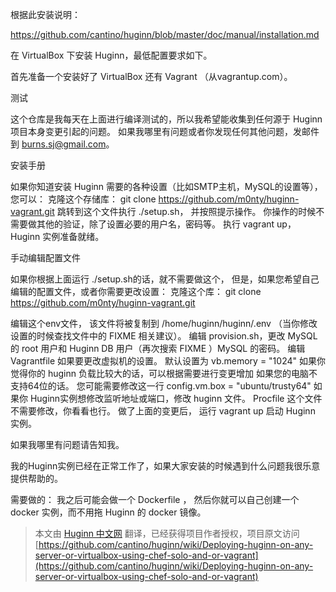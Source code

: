 根据此安装说明：

https://github.com/cantino/huginn/blob/master/doc/manual/installation.md


在 VirtualBox 下安装 Huginn，最低配置要求如下。

首先准备一个安装好了 VirtualBox 还有 Vagrant （从vagrantup.com）。

测试

这个仓库是我每天在上面进行编译测试的，所以我希望能收集到任何源于 Huginn 项目本身变更引起的问题。 如果我哪里有问题或者你发现任何其他问题，发邮件到 burns.sj@gmail.com。

安装手册

如果你知道安装 Huginn 需要的各种设置（比如SMTP主机，MySQL的设置等），您可以：
克隆这个存储库： git clone https://github.com/m0nty/huginn-vagrant.git
跳转到这个文件执行 ./setup.sh，
并按照提示操作。 你操作的时候不需要做其他的验证，除了设置必要的用户名，密码等。
执行 vagrant up，Huginn 实例准备就绪。

手动编辑配置文件

如果你根据上面运行 ./setup.sh的话，就不需要做这个， 但是，如果您希望自己编辑的配置文件，或者你需要更改设置：
克隆这个库： git clone https://github.com/m0nty/huginn-vagrant.git

编辑这个env文件，
该文件将被复制到
/home/huginn/huginn/.env （当你修改设置的时候查找文件中的 FIXME 相关建议）。
编辑 provision.sh，更改 MySQL 的 root 用户和 Huginn DB 用户（再次搜索 FIXME ）MySQL 的密码。
编辑 Vagrantfile 如果要更改虚拟机的设置。 
默认设置为 vb.memory = "1024" 如果你觉得你的 huginn 负载比较大的话，可以根据需要进行变更增加
如果您的电脑不支持64位的话。 您可能需要修改这一行
config.vm.box = "ubuntu/trusty64"
如果你 Huginn实例想修改监听地址或端口，修改 huginn 文件。
Procfile 这个文件不需要修改，你看看也行。
做了上面的变更后，
运行 vagrant up 启动 Huginn 实例。


如果我哪里有问题请告知我。 

我的Huginn实例已经在正常工作了，如果大家安装的时候遇到什么问题我很乐意提供帮助的。

需要做的：
我之后可能会做一个 Dockerfile ，
然后你就可以自己创建一个 docker 实例，而不用拖 Huginn 的 docker 镜像。

> 本文由 [ Huginn 中文网](http://huginn.cn) 翻译，已经获得项目作者授权，项目原文访问 [https://github.com/cantino/huginn/wiki/Deploying-huginn-on-any-server-or-virtualbox-using-chef-solo-and-or-vagrant](https://github.com/cantino/huginn/wiki/Deploying-huginn-on-any-server-or-virtualbox-using-chef-solo-and-or-vagrant)

